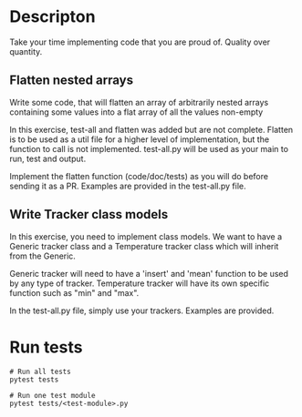 # Descripton

Take your time implementing code that you are proud of. Quality over quantity.

## Flatten nested arrays
Write some code, that will flatten an array of arbitrarily nested arrays containing some values into a flat array of all the values non-empty

In this exercise, test-all and flatten was added but are not complete. Flatten is to be used as a util file for a higher level of implementation, but the function to call is not implemented.
test-all.py will be used as your main to run, test and output.

Implement the flatten function (code/doc/tests) as you will do before sending it as a PR. Examples are provided in the test-all.py file.

## Write Tracker class models

In this exercise, you need to implement class models. We want to have a Generic tracker class and a Temperature tracker class which will inherit from the Generic.

Generic tracker will need to have a 'insert' and 'mean' function to be used by any type of tracker.
Temperature tracker will have its own specific function such as "min" and "max".

In the test-all.py file, simply use your trackers. Examples are provided. 

# Run tests

```
# Run all tests
pytest tests

# Run one test module
pytest tests/<test-module>.py
```
